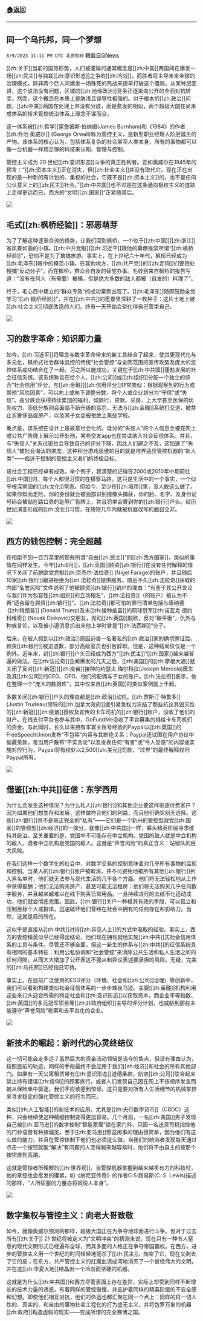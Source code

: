 ###  [:house:返回](README.md)
---


## 同一个乌托邦，同一个梦想
`8/9/2023 11:11 PM UTC 北原和紗` [轉載自GNews](https://gnews.org/articles/1538302)

[[zh:关于]]当前的国际形势，人们被灌输的通常概念是[[zh:中美]]两国间在爆发一场[[zh:民主]]与独裁[[zh:意识形态]]之争的[[zh:冷战]]，而胜者将主导未来全球的治理模式，除非两个巨人间爆发一场殊死的热战来提早打破这个僵局。从某种层面讲，这个说法没有问题，区域的[[zh:地缘政治]]竞争正逐渐向公开的全面对抗转变。然而，这个概念在本质上是肤浅且误导性极强的。对于根本的[[zh:政治]]问题，[[zh:中美]]两国在处理上并没有分歧，而是愈发的相似，两个超级大国在尚未成体系的技术管控统治体系上理念不谋而合。

这一体系被[[zh:哲学]]家詹姆斯·伯纳姆(James Burnham)和《1984》的作者[[zh:乔治·奥威尔]] (George Orwell)称为管控主义，是新型职业经理人阶层诞生的产物。该体系的核心认为，包括体系复杂的社会甚至人类本身，所有的事物都可以像一台机器一样用足够的科技来认知、管理与控制。

管控主义成为 20 世纪[[zh:意识形态]]斗争的真正胜利者。正如奥威尔在1945年的预言：“[[zh:资本主义]]正在消失，但[[zh:社会主义]]并没有取代它。现在正在出现的是一种新的有计划的、集权的社会，它既不是[[zh:资本主义]]的，也不是任何公认意义上的[[zh:民主]]社会。”[[zh:中共国]]也不过是在这条通向极权主义的道路上走得更远而已，西方的“文明[[zh:国家]]”正紧随其后。


![](https://i.imgur.com/bHEKAiy.jpg)


## 毛式[[zh:枫桥经验]]：邪恶萌芽

为了了解这种逐渐合流的趋势，让我们回到枫桥，一个位于[[zh:中国]][[zh:浙江]]省风景如画的小镇。[[zh:中共党魁]][[zh:习近平]]跟他的幕僚推崇所谓“[[zh:枫桥经验]]”，恐怕不是为了搞搞旅游。事实上，在上世纪六十年代，枫桥已经成为[[zh:毛泽东]]眼中的模范小镇。在其他地方，[[zh:共产党]]的[[zh:走狗]]们要四处搜捕“反动分子”，而在枫桥，群众会自发的替党办事。毛收到来自枫桥的报告写道：“没有任何人（有需要）被捕，但是绝大多数的敌人都被（自发的）料理了”。

终于，毛心目中建立的“群众专政”的成功案例出现了。[[zh:毛泽东]]随即鼓励全党学习“[[zh:枫桥经验]]”，并在[[zh:中共]]的愿景里深耕了一枚种子：这片土地上被[[zh:社会主义]]彻底改造的人们，终有一天开始会驯化得自己管束自己。



![](https://i.imgur.com/ja0D3xJ.png)



## 习的数字革命：知识即力量

如今，[[zh:习近平]]将理念与数字革命带来的新工具结合了起来，使其更现代化与多元化，枫桥式社会群体监控的传统“社会管控”与全网范围的宣传攻势及庞大的监控体系成功结合在了一起。习之所以能成功，关键在于[[zh:中共国]]蓬勃发展的社会征信系统。该系统称旨在给个人、[[zh:公司]]或[[zh:组织]]分配一个独立的综合“社会信用”评分，与[[zh:金融]][[zh:信用评分]]非常类似：根据观察到的行为或其他“风险因素”，可以向上或向下调整分数，将个人或企业划分为“守信”或“失信”。高分族会获得持续累加的福利，如旅行、贷款、买房、上大学甚至医保的优先权力，而低分族则会面临不断升级的惩罚，无法与[[zh:金融]]系统打交道，被禁止买奢侈品或房产，以及其子女会被拒绝上某些学校。

重点是，该系统在设计上是故意社会化的。低分的“失信人”的个人信息会被在网上或公共广告牌上展示公开处刑，某些交友app也在尝试纳入社会征信体系。并且，与“失信人”关系过密也会导致自己的评分下降，因此人们避之不及，这加速了“失信人”被社会淘汰的进度。这种积分游戏思维的目的就是培养适应管控机器的“新人类”——痴迷于控制的管控主义者们的终极目标。

该社会工程已经卓有成效。举个例子，我清楚的记得在2000或2010年中期前往[[zh:中国]]时，每个人都很习惯的在横穿马路。这只是生活中的一个事实，一个似乎根深蒂固的[[zh:文化]]常态。但如今，至少在[[zh:城市]]里，没人敢这么做了。如果你铤而走险，你的身份就会被面部识别摄像头捕获，你的脸、名字、及身份证号码会被贴在路口旁的耻辱广告牌上，并且罚单会寄到你的[[zh:银行]]户头。经历世纪演变形成的[[zh:文化]]习惯，在短短几年内就被机器改写的面目全非。

![](https://i.imgur.com/c9S8mjO.jpg)



## 西方的钱包控制：完全超越

在相距不到一百万英里的那些所谓“自由[[zh:民主]]”的[[zh:西方国家]]，类似的事情在同样发生。今年[[zh:6月]]，[[zh:英国]]顾资[[zh:银行]]在没有任何解释的情况下关闭了前脱欧党党魁[[zh:奈杰尔·法拉奇]] (Nigel Farage)的账户，并且随后10家[[zh:银行]]跟进拒绝为[[zh:法拉奇]]提供服务。随后不久[[zh:法拉奇]]获取的内部“名誉风险”文件说明了他被顾资[[zh:银行]]销户的理由：“有鉴于其公开言论与我们作为包容性[[zh:组织]]的立场相左”，[[zh:法拉奇]]（的账户）被认为不再“适合留在顾资[[zh:银行]]"。[[zh:法拉奇]]那可怕的罪行清单包括与唐纳德·[[zh:特朗普]] (Donald Trump)及未[[zh:接种疫苗]]的网球冠军[[zh:诺瓦克·德约科维奇]] (Novak Djokovic)交朋友，推动[[zh:英国]]脱欧，反对”碳平衡“，仇外与种族言论，以及被小道消息扒出来他上学时曾是”[[zh:法西斯]]“分子。

后来，在被人抓到以[[zh:政治]]原因迫害一名著名的[[zh:政治]]家的确切罪证后，顾资[[zh:银行]]被迫道歉，部分高级官员也引咎辞职。但是，这种结局仅仅是一个例外。近年来，封[[zh:银行]]户头已经成为西方”[[zh:民主]]“[[zh:国家]]越来越普遍的做法。在[[zh:法拉奇]]丑闻爆发的几天之后，[[zh:美国]]的[[zh:摩根大通]]就关闭了反对[[zh:新冠]][[zh:疫苗]]接种的约瑟夫·梅尔科拉(Joseph Mercola)医生及其[[zh:公司]]的CEO、CFO、他们的配偶与子女的账户。[[zh:法拉奇]]表示，他在整理一个”庞大的数据库“，其中仅来自[[zh:英国]]的类似案例就上千起。

多数关闭[[zh:银行]]户头的理由都是[[zh:政治]]动机。[[zh:贾斯汀·特鲁多]] (Justin Trudeau)领导的[[zh:加拿大政府]]援引紧急权力冻结了那些抗议其毁灭性的[[zh:新冠]][[zh:疫苗]]授权及宣传的卡车司机的[[zh:银行]]账户，没收了他们的财产。在线支付平台也参与其中，GoFundMe没收了平台募集的捐给卡车司机们的资金。与此同时，长久以来拥有丰富关账号经验的Paypal以[[zh:英国]]的FreeSpeechUnion发布“不包容”内容与其断绝关系；Paypal还试图在用户协议中偷藏条款，每当用户散布“不实言论”以及发表任何“有害”或“令人反感”的内容或实施对应行为，Paypal将有权处以2,500[[zh:美元]]罚款，“过界”的最终解释权归Paypal所有。


![](https://i.imgur.com/BxZWnoO.jpg)


## 借鉴[[zh:中共]]征信：东学西用

为什么会发生这种情况？为什么私人[[zh:银行]]和其他企业要这样驱逐付费客户？因为如果他们想生存和发展，这样做符合他们的利益，而且他们确实别无选择。这些[[zh:银行]]并不是真正完全的“私有”——它们是一个新兴的管控型政党[[zh:国家]]的管控型[[zh:经济]]的一部分，就像[[zh:中共国]]一样，寡头精英阶层寻求维持其统治。至关重要的是，党国中不可能存在中立机构。党国的敌人就是中立机构的敌人，或者中立机构是党国的敌人。这就是“声誉风险”的真正含义：站错队的巨大风险。

在我们这样一个数字化的社会中，对数字交易的控制意味着对几乎所有事物的监视和控制。当某人的[[zh:银行]]账户被取消，并不可避免地被所有其他[[zh:银行]]列入黑名单时，他们就无法参与现代生活的几乎各个方面。他们将无法轻松地从工作中获得报酬；他们无法购买房产，甚至可能无法租房；他们将无法购买几乎任何数字服务，并且越来越难以在线下购买日常用品。一旦持续进行的去纸币化运动成功，他们就会彻底完蛋。因此，[[zh:银行]]关户一种极其有效的手段，可以孤立和压制目标个人或群体，迅速破坏他们曾经在社会中拥有的任何存在和影响力。当然，这就是目的所在。

这似乎是直接从[[zh:中共]]对待[[zh:异见人士]]的方式中吸取的经验。事实上，西方的管控精英似乎已经得出结论，他们现在拥有就地实施[[zh:中共]]式社会信用体系的工具与条件。尽管还不够全面，但这一新生的体系与[[zh:中共]]的征信系统具有相同的基本特征：利用公私协调和“社会管控”来消除公共生活和私人生活之间的任何间隙，从而大大增加了公开表达不服从和异议表述要承担的风险。无疑，完美的[[zh:乌托邦]]已经指日可待。

事实上，在目前广泛使用的ESG评分（环境、社会和[[zh:公司]]治理）等创新中，我们可以看到构建类似社会征信体系的一步步蛛丝马迹。主要[[zh:金融]]机构利用这些来口头迎合所需的特定社会和[[zh:意识形态]]以获取资本，而企业平等指数、[[zh:英国]]的多元冠军项目等[[zh:非政府组织]]主导的评分计划，也威胁到那些未能遵守“声誉风险”勒索和去平台化的企业。


![](https://i.imgur.com/rmludxr.png)


## 新技术的崛起：新时代的心灵终结仪

这一切可能会走多远？虽然巨大的资金流动领域是当今的焦点，但没有理由认为，按照目前的轨迹，同样的手段最终不会应用于我们[[zh:经济]]和社会的所有其他部门。如果有一天公寓租赁带有[[zh:意识形态]]道德条款，航空[[zh:公司]]联合起来禁止持有错误[[zh:信仰]]的顾客旅行，或者人们发现自己因在网上不按顺序发言而被从保险单中驱逐，我们不应该感到惊讶。这只是要对所有人生活细节的机械掌控来寻求稳定的强化管控主义的行为而已。

类似[[zh:人工智能]]的新技术的应用，尤其是[[zh:央行数字货币]]（CBDC）这种，只会继续使这种精细控制变得更加容易。几个月前，一名[[zh:美国]]男子发现自己被[[zh:亚马逊]]的数字控制“智能家居”锁在家门外，只因一名送货司机指控他的门铃语音有种族偏见。至于[[zh:亚马逊]]管这闲事的理由很简单，因为他们有这么做的能力，并且在管控体制下他们也必须这么做。当我们的统治者发现每天通过点击一个按钮就能“解决”有问题的人变得越来越容易时，他们将不由自主的按那个按钮直到高潮。

这就是管控者所理解的[[zh:世界观]]。当管控机器掌握到越来越多有力的科技时，他的掌控也会愈发的攥紧。如《纳尼亚传奇》的作者C·S·路易斯(C. S. Lewis)描述的那样，“人所征服的力量亦将奴役人本身”。


![](https://i.imgur.com/7TjXeXD.jpg)


## 数字集权与管控主义：向老大哥致敬

如今，就像奥威尔预测的那样，超级大国正在为争夺地球而进行斗争。但对于过去所有[[zh:关于]] 21 世纪将被定义为“文明冲突”的猜测来说，现在只有一种令人窒息的现代文明形式已经遍布全球，而其多面的人格正在争夺帝国霸权。在西方，进步的管控主义用一个世纪的时间轻轻地扼杀了[[zh:民主]]，掏空了它，现在又剥去了它的皮；在东方，共产管控主义的红魔血流成河地消灭了一个曾经伟大的文明，并在这[[zh:华夏大地]]结晶出一个冷血而坚硬的机器。

这就是为什么[[zh:中共国]]和西方尽管表面上存在差异，实际上却受到同样不断增长的技术力量的诱惑，有着同样的管控傲慢，并庇护着同样的精英阶层的不安全感和幻想。即使他们相互对抗，他们的命运也都汇聚在同一个点上：同样的将一切人性的、真实的、和自由的事物社会工程化的打为虚无主义，并将包罗万象的机器[[zh:政府]]构造虚假的现实——变成所谓的完全赛博之国。

